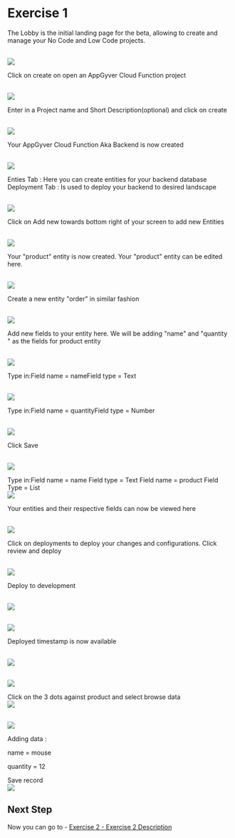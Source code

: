 # Exercise 1 

The Lobby is the initial landing page for the beta, allowing to create and manage your No Code and Low Code projects.

<br>![](/exercises/Exercise_1/images/image_1.1.png)



Click on create on open an AppGyver Cloud Function project

<br>![](/exercises/Exercise_1/images/image_1.2.png)



Enter in a Project name and Short Description(optional) and click on create

<br>![](/exercises/Exercise_1/images/image_1.3.png)



Your AppGyver Cloud Function Aka Backend is now created

<br>![](/exercises/Exercise_1/images/image_1.4.png)



Enties Tab : Here you can create entities for your backend database
Deployment Tab : Is used to deploy your backend to desired landscape

<br>![](/exercises/Exercise_1/images/image_1.5.png)


Click on Add new towards bottom right of your screen to add new Entities

<br>![](/exercises/Exercise_1/images/image(1).png)

Your "product" entity is now created. Your "product" entity can be edited here. 

<br>![](/exercises/Exercise_1/images/image(2).png)

Create a new entity "order" in similar fashion

<br>![](/exercises/Exercise_1/images/image(3).png)

Add new fields to your entity here. We will be adding "name" and "quantity " as the fields for product entity

<br>![](/exercises/Exercise_1/images/image(4).png)

Type in:Field name = nameField type = Text

<br>![](/exercises/Exercise_1/images/image(5).png)

Type in:Field name = quantityField type = Number

<br>![](/exercises/Exercise_1/images/image(6).png)

Click Save

<br>![](/exercises/Exercise_1/images/image(7).png)

Type in:Field name = name 
Field type = Text
Field name = product
Field Type = List
<br>![](/exercises/Exercise_1/images/image(8).png)

Your entities and their respective fields can now be viewed here

<br>![](/exercises/Exercise_1/images/image(9).png)

Click on deployments to deploy your changes and configurations. Click review and deploy

<br>![](/exercises/Exercise_1/images/image(10).png)

Deploy to development

<br>![](/exercises/Exercise_1/images/image(11).png)

<br>![](/exercises/Exercise_1/images/image(12).png)

Deployed timestamp is now available

<br>![](/exercises/Exercise_1/images/image(13).png)


<br>![](/exercises/Exercise_1/images/image(14).png)


Click on the 3 dots against product and select browse data
<br>![](/exercises/Exercise_1/images/image(15).png)



<br>![](/exercises/Exercise_1/images/image(16).png)


Adding data :

name = mouse  

quantity = 12  

Save record
<br>![](/exercises/Exercise_1/images/image(17).png)




## Next Step

Now you can go to - [Exercise 2 - Exercise 2 Description](../ex2/README.md)

